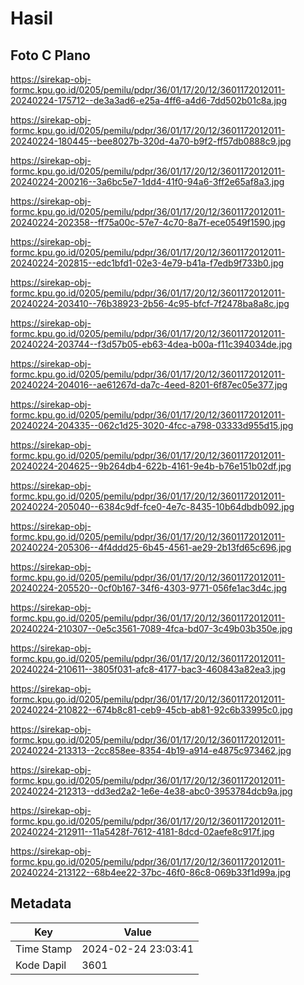 # Hasil

## Foto C Plano

https://sirekap-obj-formc.kpu.go.id/0205/pemilu/pdpr/36/01/17/20/12/3601172012011-20240224-175712--de3a3ad6-e25a-4ff6-a4d6-7dd502b01c8a.jpg

https://sirekap-obj-formc.kpu.go.id/0205/pemilu/pdpr/36/01/17/20/12/3601172012011-20240224-180445--bee8027b-320d-4a70-b9f2-ff57db0888c9.jpg

https://sirekap-obj-formc.kpu.go.id/0205/pemilu/pdpr/36/01/17/20/12/3601172012011-20240224-200216--3a6bc5e7-1dd4-41f0-94a6-3ff2e65af8a3.jpg

https://sirekap-obj-formc.kpu.go.id/0205/pemilu/pdpr/36/01/17/20/12/3601172012011-20240224-202358--ff75a00c-57e7-4c70-8a7f-ece0549f1590.jpg

https://sirekap-obj-formc.kpu.go.id/0205/pemilu/pdpr/36/01/17/20/12/3601172012011-20240224-202815--edc1bfd1-02e3-4e79-b41a-f7edb9f733b0.jpg

https://sirekap-obj-formc.kpu.go.id/0205/pemilu/pdpr/36/01/17/20/12/3601172012011-20240224-203410--76b38923-2b56-4c95-bfcf-7f2478ba8a8c.jpg

https://sirekap-obj-formc.kpu.go.id/0205/pemilu/pdpr/36/01/17/20/12/3601172012011-20240224-203744--f3d57b05-eb63-4dea-b00a-f11c394034de.jpg

https://sirekap-obj-formc.kpu.go.id/0205/pemilu/pdpr/36/01/17/20/12/3601172012011-20240224-204016--ae61267d-da7c-4eed-8201-6f87ec05e377.jpg

https://sirekap-obj-formc.kpu.go.id/0205/pemilu/pdpr/36/01/17/20/12/3601172012011-20240224-204335--062c1d25-3020-4fcc-a798-03333d955d15.jpg

https://sirekap-obj-formc.kpu.go.id/0205/pemilu/pdpr/36/01/17/20/12/3601172012011-20240224-204625--9b264db4-622b-4161-9e4b-b76e151b02df.jpg

https://sirekap-obj-formc.kpu.go.id/0205/pemilu/pdpr/36/01/17/20/12/3601172012011-20240224-205040--6384c9df-fce0-4e7c-8435-10b64dbdb092.jpg

https://sirekap-obj-formc.kpu.go.id/0205/pemilu/pdpr/36/01/17/20/12/3601172012011-20240224-205306--4f4ddd25-6b45-4561-ae29-2b13fd65c696.jpg

https://sirekap-obj-formc.kpu.go.id/0205/pemilu/pdpr/36/01/17/20/12/3601172012011-20240224-205520--0cf0b167-34f6-4303-9771-056fe1ac3d4c.jpg

https://sirekap-obj-formc.kpu.go.id/0205/pemilu/pdpr/36/01/17/20/12/3601172012011-20240224-210307--0e5c3561-7089-4fca-bd07-3c49b03b350e.jpg

https://sirekap-obj-formc.kpu.go.id/0205/pemilu/pdpr/36/01/17/20/12/3601172012011-20240224-210611--3805f031-afc8-4177-bac3-460843a82ea3.jpg

https://sirekap-obj-formc.kpu.go.id/0205/pemilu/pdpr/36/01/17/20/12/3601172012011-20240224-210822--674b8c81-ceb9-45cb-ab81-92c6b33995c0.jpg

https://sirekap-obj-formc.kpu.go.id/0205/pemilu/pdpr/36/01/17/20/12/3601172012011-20240224-213313--2cc858ee-8354-4b19-a914-e4875c973462.jpg

https://sirekap-obj-formc.kpu.go.id/0205/pemilu/pdpr/36/01/17/20/12/3601172012011-20240224-212313--dd3ed2a2-1e6e-4e38-abc0-3953784dcb9a.jpg

https://sirekap-obj-formc.kpu.go.id/0205/pemilu/pdpr/36/01/17/20/12/3601172012011-20240224-212911--11a5428f-7612-4181-8dcd-02aefe8c917f.jpg

https://sirekap-obj-formc.kpu.go.id/0205/pemilu/pdpr/36/01/17/20/12/3601172012011-20240224-213122--68b4ee22-37bc-46f0-86c8-069b33f1d99a.jpg


## Metadata

| Key        | Value               |
| ---------- | ------------------- |
| Time Stamp | 2024-02-24 23:03:41 |
| Kode Dapil | 3601                |



